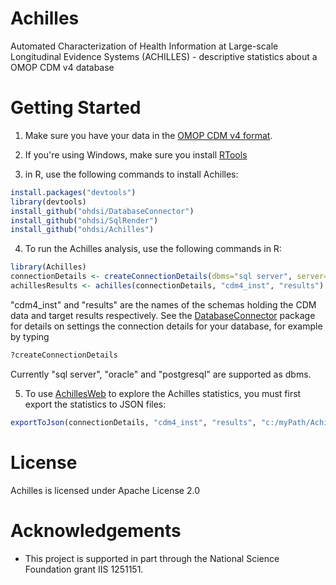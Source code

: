 Achilles
========

Automated Characterization of Health Information at Large-scale Longitudinal Evidence Systems (ACHILLES) - descriptive statistics about a OMOP CDM v4 database

Getting Started
===============
1. Make sure you have your data in the [OMOP CDM v4 format](http://omop.org/cdm).

2. If you're using Windows, make sure you install [RTools](http://cran.r-project.org/bin/windows/Rtools/)

3. in R, use the following commands to install Achilles:

  ```r
  install.packages("devtools")
  library(devtools)
  install_github("ohdsi/DatabaseConnector")
  install_github("ohdsi/SqlRender")
  install_github("ohdsi/Achilles")
  ```
  
4. To run the Achilles analysis, use the following commands in R:

  ```r
  library(Achilles)
  connectionDetails <- createConnectionDetails(dbms="sql server", server="server.com")
  achillesResults <- achilles(connectionDetails, "cdm4_inst", "results")
  ```
  "cdm4_inst" and "results" are the names of the schemas holding the CDM data and target results respectively. See the [DatabaseConnector](https://github.com/OHDSI/DatabaseConnector) package for details on settings the connection details for your database, for example by typing
  ```r
  ?createConnectionDetails
  ```
  Currently "sql server", "oracle" and "postgresql" are supported as dbms.

5. To use [AchillesWeb](https://github.com/OHDSI/AchillesWeb) to explore the Achilles statistics, you must first export the statistics to JSON files:
```r
exportToJson(connectionDetails, "cdm4_inst", "results", "c:/myPath/AchillesExport")
```

License
=======
Achilles is licensed under Apache License 2.0

# Acknowledgements
- This project is supported in part through the National Science Foundation grant IIS 1251151.

